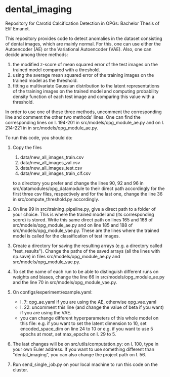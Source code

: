 # dental_imaging
Repository for Carotid Calcification Detection in OPGs: Bachelor Thesis of Elif Emanet.

This repository provides code to detect anomalies in the dataset consisting of
dental images, which are mainly normal. 
For this, one can use either the Autoencoder (AE) or the Variational Autoencoder (VAE).
Also, one can decide among three methods:
1. the modified z-score of mean squared error of the test images on the trained model compared with a threshold.
2. using the average mean squared error of the training images on the trained model as the threshold.
3. fitting a multivariate Gaussian distribution to the latent representations of the training 
   images on the trained model and computing probability density function of each test image and
   comparing this value with a threshold.
   
In order to use one of these three methods, uncomment the corresponding line and 
comment the other two methods' lines. One can find the corresponding lines on l. 
194-201 in src/models/opg_module_ae.py and on l. 214-221 in in src/models/opg_module_ae.py.

To run this code, you should do:
1. Copy the files 
    1. data/new_all_images_train.csv
    2. data/new_all_images_val.csv
    3. data/new_all_images_test.csv
    4. data/new_all_images_train_clf.csv
    
    to a directory you prefer and change the lines 90, 92 and 96 in 
src/datamodules/opg_datamodule to their direct path accordingly for the
first three csv files, respectively and for the last one, change the
line 36 in src/compute_threshold.py accordingly.


2. On line 99 in src/training_pipeline.py, 
   give a direct path to a folder of your choice. This is where the trained
   model and (its corresponding score) is stored. 
   Write this same direct path on lines 165 and 168 of src/models/opg_module_ae.py
   and on line 185 and 188 of src/models/opg_module_vae.py. These are the lines 
   where the trained model is called for the classification of test images.
   

3. Create a directory for saving the resulting arrays 
   (e.g. a directory called "test_results"). 
   Change the paths of the saved arrays (all the lines with np.save) 
   in files src/models/opg_module_ae.py and src/models/opg_module_vae.py.

4. To set the name of each run to be able to distinguish different runs 
   on weights and biases, change the line 66 in src/models/opg_module_ae.py and
   the line 70 in src/models/opg_module_vae.py.
   

5. On configs/experiment/example.yaml:
    - l. 7: opg_ae.yaml if you are using the AE, otherwise opg_vae.yaml
    - l. 22: uncomment this line (and change the value of beta if you want) if you are using the VAE.
    - you can change different hyperparameters of this whole model on this file: 
      e.g. if you want to set the latent dimension to 10, set encoded_space_dim
      on line 24 to 10 or e.g. if you want to use 5 epochs at most, set 
      max_epochs on l. 29 to 5.
      

6. The last changes will be on src/utils/computation.py: on l. 100, 
   type in your own Euler address. 
   If you want to use something different than "dental_imaging", 
   you can also change the project path on l. 56.


7. Run send_single_job.py on your local machine to run this code on the cluster.
